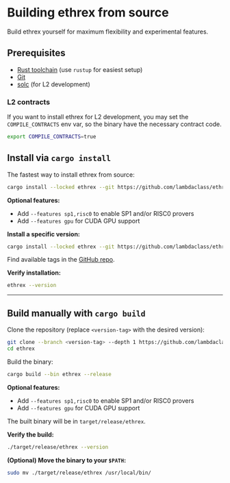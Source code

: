 # Building ethrex from source

Build ethrex yourself for maximum flexibility and experimental features.

## Prerequisites

- [Rust toolchain](https://www.rust-lang.org/tools/install) (use `rustup` for easiest setup)
- [Git](https://git-scm.com/downloads)
- [solc](https://docs.soliditylang.org/en/v0.8.30/installing-solidity.html) (for L2 development)

### L2 contracts

If you want to install ethrex for L2 development, you may set the `COMPILE_CONTRACTS` env var, so the binary have the necessary contract code.

```sh
export COMPILE_CONTRACTS=true
```

## Install via `cargo install`

The fastest way to install ethrex from source:

```sh
cargo install --locked ethrex --git https://github.com/lambdaclass/ethrex.git
```

**Optional features:**

- Add `--features sp1,risc0` to enable SP1 and/or RISC0 provers
- Add `--features gpu` for CUDA GPU support

**Install a specific version:**

```sh
cargo install --locked ethrex --git https://github.com/lambdaclass/ethrex.git --tag <version-tag>
```

Find available tags in the <a href="https://github.com/lambdaclass/ethrex/tags" target="_blank">GitHub repo</a>.

**Verify installation:**

```sh
ethrex --version
```

---

## Build manually with `cargo build`

Clone the repository (replace `<version-tag>` with the desired version):

```sh
git clone --branch <version-tag> --depth 1 https://github.com/lambdaclass/ethrex.git
cd ethrex
```

Build the binary:

```sh
cargo build --bin ethrex --release
```

**Optional features:**

- Add `--features sp1,risc0` to enable SP1 and/or RISC0 provers
- Add `--features gpu` for CUDA GPU support

The built binary will be in `target/release/ethrex`.

**Verify the build:**

```sh
./target/release/ethrex --version
```

**(Optional) Move the binary to your `$PATH`:**

```sh
sudo mv ./target/release/ethrex /usr/local/bin/
```
